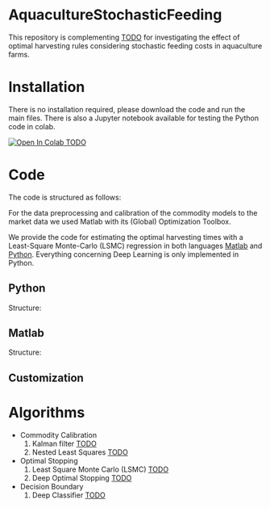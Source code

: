 # AquacultureStochasticFeeding
This repository is complementing [TODO](https://www.arxiv.org/) for investigating the effect of optimal harvesting rules considering stochastic feeding costs in aquaculture farms.

# Installation
There is no installation required, please download the code and run the main files. There is also a Jupyter notebook available for testing the Python code in colab.

[![Open In Colab TODO](https://colab.research.google.com/assets/colab-badge.svg)](https://colab.research.google.com/github/googlecolab/colabtools/blob/master/notebooks/colab-github-demo.ipynb)

# Code
The code is structured as follows: 

For the data preprocessing and calibration of the commodity models to the market data we used Matlab with its (Global) Optimization Toolbox. 

We provide the code for estimating the optimal harvesting times with a Least-Square Monte-Carlo (LSMC) regression in both languages [Matlab](../blob/main/Matlab/) and [Python](../blob/main/Python/). 
Everything concerning Deep Learning is only implemented in Python.

## Python
Structure:

## Matlab
Structure:

## Customization

# Algorithms
- Commodity Calibration
    1. Kalman filter [TODO](https://www.arxiv.org/) 
    2. Nested Least Squares [TODO](https://www.arxiv.org/) 
- Optimal Stopping
    1. Least Square Monte Carlo (LSMC) [TODO](https://www.arxiv.org/) 
    2. Deep Optimal Stopping [TODO](https://www.arxiv.org/) 
- Decision Boundary
    1. Deep Classifier [TODO](https://www.arxiv.org/) 

